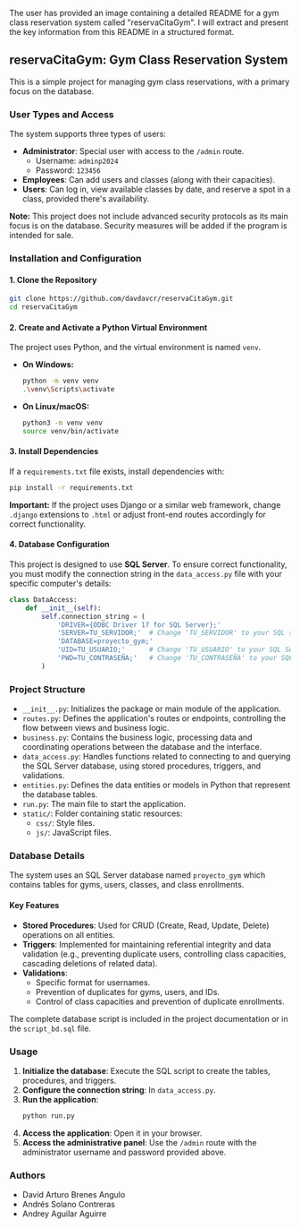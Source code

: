 The user has provided an image containing a detailed README for a gym class reservation system called "reservaCitaGym". I will extract and present the key information from this README in a structured format.

## reservaCitaGym: Gym Class Reservation System

This is a simple project for managing gym class reservations, with a primary focus on the database.

### User Types and Access

The system supports three types of users:

  * **Administrator**: Special user with access to the `/admin` route.
      * Username: `adminp2024`
      * Password: `123456`
  * **Employees**: Can add users and classes (along with their capacities).
  * **Users**: Can log in, view available classes by date, and reserve a spot in a class, provided there's availability.

**Note:** This project does not include advanced security protocols as its main focus is on the database. Security measures will be added if the program is intended for sale.

### Installation and Configuration

#### 1\. Clone the Repository

```bash
git clone https://github.com/davdavcr/reservaCitaGym.git
cd reservaCitaGym
```

#### 2\. Create and Activate a Python Virtual Environment

The project uses Python, and the virtual environment is named `venv`.

  * **On Windows:**
    ```bash
    python -m venv venv
    .\venv\Scripts\activate
    ```
  * **On Linux/macOS:**
    ```bash
    python3 -m venv venv
    source venv/bin/activate
    ```

#### 3\. Install Dependencies

If a `requirements.txt` file exists, install dependencies with:

```bash
pip install -r requirements.txt
```

**Important:** If the project uses Django or a similar web framework, change `.django` extensions to `.html` or adjust front-end routes accordingly for correct functionality.

#### 4\. Database Configuration

This project is designed to use **SQL Server**. To ensure correct functionality, you must modify the connection string in the `data_access.py` file with your specific computer's details:

```python
class DataAccess:
    def __init__(self):
        self.connection_string = (
            'DRIVER={ODBC Driver 17 for SQL Server};'
            'SERVER=TU_SERVIDOR;'  # Change 'TU_SERVIDOR' to your SQL server's name or IP
            'DATABASE=proyecto_gym;'
            'UID=TU_USUARIO;'      # Change 'TU_USUARIO' to your SQL Server username
            'PWD=TU_CONTRASEÑA;'   # Change 'TU_CONTRASEÑA' to your SQL Server password
        )
```

### Project Structure

  * `__init__.py`: Initializes the package or main module of the application.
  * `routes.py`: Defines the application's routes or endpoints, controlling the flow between views and business logic.
  * `business.py`: Contains the business logic, processing data and coordinating operations between the database and the interface.
  * `data_access.py`: Handles functions related to connecting to and querying the SQL Server database, using stored procedures, triggers, and validations.
  * `entities.py`: Defines the data entities or models in Python that represent the database tables.
  * `run.py`: The main file to start the application.
  * `static/`: Folder containing static resources:
      * `css/`: Style files.
      * `js/`: JavaScript files.

### Database Details

The system uses an SQL Server database named `proyecto_gym` which contains tables for gyms, users, classes, and class enrollments.

#### Key Features

  * **Stored Procedures**: Used for CRUD (Create, Read, Update, Delete) operations on all entities.
  * **Triggers**: Implemented for maintaining referential integrity and data validation (e.g., preventing duplicate users, controlling class capacities, cascading deletions of related data).
  * **Validations**:
      * Specific format for usernames.
      * Prevention of duplicates for gyms, users, and IDs.
      * Control of class capacities and prevention of duplicate enrollments.

The complete database script is included in the project documentation or in the `script_bd.sql` file.

### Usage

1.  **Initialize the database**: Execute the SQL script to create the tables, procedures, and triggers.
2.  **Configure the connection string**: In `data_access.py`.
3.  **Run the application**:
    ```bash
    python run.py
    ```
4.  **Access the application**: Open it in your browser.
5.  **Access the administrative panel**: Use the `/admin` route with the administrator username and password provided above.

### Authors

  * David Arturo Brenes Angulo
  * Andrés Solano Contreras
  * Andrey Aguilar Aguirre
